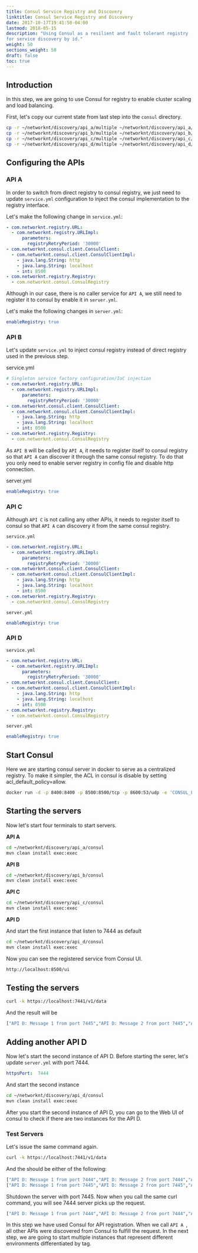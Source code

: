 ```yaml
---
title: Consul Service Registry and Discovery
linktitle: Consul Service Registry and Discovery 
date: 2017-10-17T19:41:50-04:00
lastmod: 2018-05-15
description: "Using Consul as a resilient and fault tolerant registry 
for service discovery by id."
weight: 50
sections_weight: 50
draft: false
toc: true
---
```


## Introduction

In this step, we are going to use Consul for registry to enable cluster scaling and load balancing.

First, let's copy our current state from last step into the `consul` directory.

```bash
cp -r ~/networknt/discovery/api_a/multiple ~/networknt/discovery/api_a/consul
cp -r ~/networknt/discovery/api_b/multiple ~/networknt/discovery/api_b/consul
cp -r ~/networknt/discovery/api_c/multiple ~/networknt/discovery/api_c/consul
cp -r ~/networknt/discovery/api_d/multiple ~/networknt/discovery/api_d/consul
```

## Configuring the APIs


### API A

In order to switch from direct registry to consul registry, we just need to update
`service.yml` configuration to inject the consul implementation to the registry interface.

Let's make the following change in `service.yml`:

```yaml
- com.networknt.registry.URL:
  - com.networknt.registry.URLImpl:
      parameters:
        registryRetryPeriod: '30000'
- com.networknt.consul.client.ConsulClient:
  - com.networknt.consul.client.ConsulClientImpl:
    - java.lang.String: http
    - java.lang.String: localhost
    - int: 8500
- com.networknt.registry.Registry:
  - com.networknt.consul.ConsulRegistry
```

Although in our case, there is no caller service for `API A`, we still need to register
it to consul by enable it in `server.yml`. 

Let's make the following changes in `server.yml`: 

```yaml
enableRegistry: true
```

### API B

Let's update `service.yml` to inject consul registry instead of direct registry used in
the previous step.

service.yml

```yaml
# Singleton service factory configuration/IoC injection
- com.networknt.registry.URL:
  - com.networknt.registry.URLImpl:
      parameters:
        registryRetryPeriod: '30000'
- com.networknt.consul.client.ConsulClient:
  - com.networknt.consul.client.ConsulClientImpl:
    - java.lang.String: http
    - java.lang.String: localhost
    - int: 8500
- com.networknt.registry.Registry:
  - com.networknt.consul.ConsulRegistry
```

As `API B` will be called by `API A`, it needs to register itself to consul registry so
that `API A` can discover it through the same consul registry. To do that you only need
to enable server registry in config file and disable http connection.

server.yml

```yaml
enableRegistry: true
```

### API C

Although `API C` is not calling any other APIs, it needs to register itself to consul
so that `API A` can discovery it from the same consul registry.

`service.yml`

```yaml
- com.networknt.registry.URL:
  - com.networknt.registry.URLImpl:
      parameters:
        registryRetryPeriod: '30000'
- com.networknt.consul.client.ConsulClient:
  - com.networknt.consul.client.ConsulClientImpl:
    - java.lang.String: http
    - java.lang.String: localhost
    - int: 8500
- com.networknt.registry.Registry:
  - com.networknt.consul.ConsulRegistry
```

`server.yml`

```yaml
enableRegistry: true
```

### API D

`service.yml`

```yaml
- com.networknt.registry.URL:
  - com.networknt.registry.URLImpl:
      parameters:
        registryRetryPeriod: '30000'
- com.networknt.consul.client.ConsulClient:
  - com.networknt.consul.client.ConsulClientImpl:
    - java.lang.String: http
    - java.lang.String: localhost
    - int: 8500
- com.networknt.registry.Registry:
  - com.networknt.consul.ConsulRegistry
```

`server.yml`

```yaml
enableRegistry: true
```

## Start Consul

Here we are starting consul server in docker to serve as a centralized registry. To make it
simpler, the ACL in consul is disable by setting acl_default_policy=allow.

```bash
docker run -d -p 8400:8400 -p 8500:8500/tcp -p 8600:53/udp -e 'CONSUL_LOCAL_CONFIG={"acl_datacenter":"dc1","acl_default_policy":"allow","acl_down_policy":"extend-cache","acl_master_token":"the_one_ring","bootstrap_expect":1,"datacenter":"dc1","data_dir":"/usr/local/bin/consul.d/data","server":true}' consul agent -server -ui -bind=127.0.0.1 -client=0.0.0.0
```

## Starting the servers

Now let's start four terminals to start servers.  

**API A**

```bash
cd ~/networknt/discovery/api_a/consul
mvn clean install exec:exec
```

**API B**

```bash
cd ~/networknt/discovery/api_b/consul
mvn clean install exec:exec
```

**API C**

```bash
cd ~/networknt/discovery/api_c/consul
mvn clean install exec:exec
```

**API D**

And start the first instance that listen to 7444 as default

```bash
cd ~/networknt/discovery/api_d/consul
mvn clean install exec:exec
```

Now you can see the registered service from Consul UI.

```bash
http://localhost:8500/ui
```

## Testing the servers

```bash
curl -k https://localhost:7441/v1/data
```

And the result will be

```bash
["API D: Message 1 from port 7445","API D: Message 2 from port 7445","API C: Message 1","API C: Message 2"]
```
 
## Adding another API D
 
Now let's start the second instance of API D. Before starting the serer, let's update
`server.yml` with port 7444.

```yaml
httpsPort:  7444
```

And start the second instance

```bash
cd ~/networknt/discovery/api_d/consul
mvn clean install exec:exec
```

After you start the second instance of API D, you can go to the Web UI of consul to check if
there are two instances for the API D. 

### Test Servers

Let's issue the same command again. 

```bash
curl -k https://localhost:7441/v1/data
```

And the should be either of the following:

```bash
["API D: Message 1 from port 7444","API D: Message 2 from port 7444","API C: Message 1","API C: Message 2"]
["API D: Message 1 from port 7445","API D: Message 2 from port 7445","API C: Message 1","API C: Message 2"]
```

Shutdown the server with port 7445. Now when you call the same curl command, you will 
see 7444 server picks up the request.  

```bash
["API D: Message 1 from port 7444","API D: Message 2 from port 7444","API C: Message 1","API C: Message 2"]
```

In this step we have used Consul for API registration. When we call `API A `, all other APIs were discovered
from Consul to fulfill the request.
In the next step, we are going to start multiple instances that represent different environments
differentiated by tag.

[multiple]: /tutorial/common/discovery/multiple/
[Tags]: /tutorial/common/discovery/tag/
